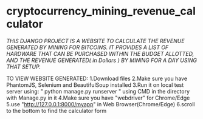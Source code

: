 # cryptocurrency_mining_revenue_calculator
*THIS DJANGO PROJECT IS A WEBSITE TO CALCULATE THE REVENUE GENERATED BY MINING FOR BITCOINS. IT PROVIDES A LIST OF HARDWARE THAT CAN BE
PURCHASED WITHIN THE BUDGET ALLOTTED, AND THE REVENUE GENERATED( in Dollars ) BY MINING FOR A DAY USING THAT SETUP.*

TO VIEW WEBSITE GENERATED:
1.Download files
2.Make sure you have PhantomJS, Selenium and BeautifulSoup installed
3.Run it on local test server using:
   " python manage.py runserver " using CMD in the directory with Manage.py in it
4.Make sure you have "webdriver" for Chrome/Edge
5.use "http://127.0.0.1:8000/myapp" in Web Browser(Chrome/Edge)
6.scroll to the bottom to find the calculator form

   
